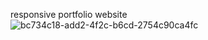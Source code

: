 responsive portfolio website    
![bc734c18-add2-4f2c-b6cd-2754c90ca4fc](https://github.com/Ali-Izanloo/test/assets/118668415/e3827621-e0f0-4599-94a8-6f55085f6cfa)
